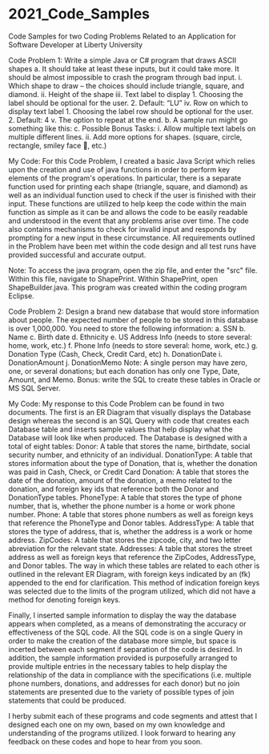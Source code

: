 # 2021_Code_Samples
Code Samples for two Coding Problems Related to an Application for Software Developer at Liberty University

Code Problem 1:
Write a simple Java or C# program that draws ASCII shapes
  a. It should take at least these inputs, but it could take more. It should be almost impossible to crash the program through bad input.
    i. Which shape to draw – the choices should include triangle, square, and diamond.
    ii. Height of the shape
    iii. Text label to display
      1. Choosing the label should be optional for the user.
      2. Default: “LU”
    iv. Row on which to display text label
      1. Choosing the label row should be optional for the user.
      2. Default: 4
    v. The option to repeat at the end.
  b. A sample run might go something like this:
  c. Possible Bonus Tasks:
    i. Allow multiple text labels on multiple different lines.
    ii. Add more options for shapes. (square, circle, rectangle, smiley face , etc.) 

My Code:
For this Code Problem, I created a basic Java Script which relies upon the creation and use of java functions in order to perform key elements of the program's operations. In particular, there is a separate function used for printing each shape (triangle, square, and diamond) as well as an individual function used to check if the user is finished with their input. These functions are utilized to help keep the code within the main function as simple as it can be and allows the code to be easily readable and understood in the event that any problems arise over time. The code also contains mechanisms to check for invalid input and responds by prompting for a new input in these circumstance. All requirements outlined in the Problem have been met within the code design and all test runs have provided successful and accurate output.

Note: To access the java program, open the zip file, and enter the "src" file. Within this file, navigate to ShapePrint. Within ShapePrint, open ShapeBuilder.java. This program was created within the coding program Eclipse.

Code Problem 2:
Design a brand new database that would store information about people. The
expected number of people to be stored in this database is over 1,000,000.
You need to store the following information:
  a. SSN
  b. Name
  c. Birth date
  d. Ethnicity
  e. US Address Info (needs to store several: home, work, etc.)
  f. Phone Info (needs to store several: home, work, etc.)
  g. Donation Type (Cash, Check, Credit Card, etc)
  h. DonationDate
  i. DonationAmount
  j. DonationMemo
Note: A single person may have zero, one, or several donations; but each
donation has only one Type, Date, Amount, and Memo.
Bonus: write the SQL to create these tables in Oracle or MS SQL Server.

My Code:
My response to this Code Problem can be found in two documents. The first is an ER Diagram that visually displays the Database design whereas the second is an SQL Query with code that creates each Database table and inserts sample values that help display what the Database will look like when produced. The Database is designed with a total of eight tables:
  Donor: A table that stores the name, birthdate, social security number, and ethnicity of an individual.
  DonationType: A table that stores information about the type of Donation, that is, whether the donation was paid in Cash, Check, or Credit Card
  Donation: A table that stores the date of the donation, amount of the donation, a memo related to the donation, and foreign key ids that reference both the Donor and   DonationType tables.
  PhoneType: A table that stores the type of phone number, that is, whether the phone number is a home or work phone number.
  Phone: A table that stores phone numbers as well as foreign keys that reference the PhoneType and Donor tables.
  AddressType: A table that stores the type of address, that is, whether the address is a work or home address.
  ZipCodes: A table that stores the zipcode, city, and two letter abreviation for the relevant state.
  Addresses: A table that stores the street address as well as foreign keys that reference the ZipCodes, AddressType, and Donor tables.
The way in which these tables are related to each other is outlined in the relevant ER Diagram, with foreign keys indicated by an (fk) appended to the end for clarification. This method of indication foreign keys was selected due to the limits of the program utilized, which did not have a method for denoting foreign keys.

Finally, I inserted sample information to display the way the database appears when completed, as a means of demonstrating the accuracy or effectiveness of the SQL code. All the SQL code is on a single Query in order to make the creation of the database more simple, but space is incerted between each segment if separation of the code is desired. In addition, the sample information provided is purposefully arranged to provide multiple entries in the necessary tables to help display the relationship of the data in compliance with the specifications (i.e. multiple phone numbers, donations, and addresses for each donor) but no join statements are presented due to the variety of possible types of join statements that could be produced.

I herby submit each of these programs and code segments and attest that I designed each one on my own, based on my own knowledge and understanding of the programs utilized. I look forward to hearing any feedback on these codes and hope to hear from you soon.
